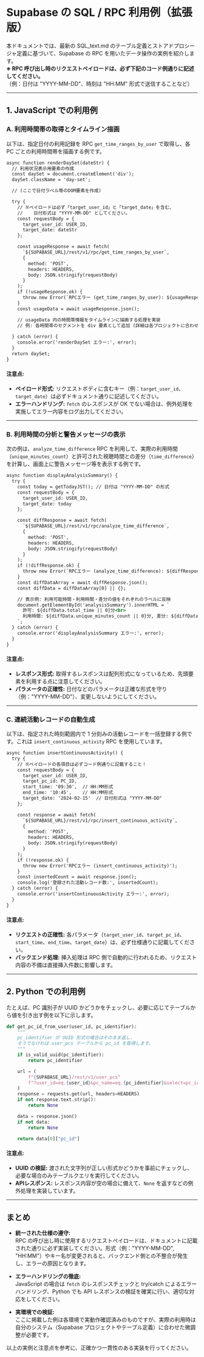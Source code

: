 # Supabase の SQL / RPC 利用例（拡張版）

本ドキュメントでは、最新の SQL_text.md のテーブル定義とストアドプロシージャ定義に基づいて、Supabase の RPC を用いたデータ操作の実例を紹介します。  
**※ RPC 呼び出し時のリクエストペイロードは、必ず下記のコード例通りに記述してください。**  
（例：日付は "YYYY-MM-DD"、時刻は "HH:MM" 形式で送信することなど）

---

## 1. JavaScript での利用例

### A. 利用時間帯の取得とタイムライン描画

以下は、指定日付の利用記録を RPC `get_time_ranges_by_user` で取得し、各 PC ごとの利用時間帯を描画する例です。

```javascript:sc_time_viewer_8.html
async function renderDaySet(dateStr) {
  // 利用状況表示用要素の作成
  const daySet = document.createElement('div');
  daySet.className = 'day-set';

  // (ここで日付ラベル等のDOM要素を作成)

  try {
    // ※ペイロードは必ず「target_user_id」と「target_date」を含む、
    //    日付形式は "YYYY-MM-DD" としてください。
    const requestBody = {
      target_user_id: USER_ID,
      target_date: dateStr
    };

    const usageResponse = await fetch(
      `${SUPABASE_URL}/rest/v1/rpc/get_time_ranges_by_user`,
      {
        method: 'POST',
        headers: HEADERS,
        body: JSON.stringify(requestBody)
      }
    );
    if (!usageResponse.ok) {
      throw new Error(`RPCエラー (get_time_ranges_by_user): ${usageResponse.statusText}`);
    }
    const usageData = await usageResponse.json();

    // usageData 内の時間帯情報をタイムラインに描画する処理を実装
    // 例: 各時間帯のセグメントを div 要素として追加 (詳細は各プロジェクトに合わせて)
    
  } catch (error) {
    console.error('renderDaySet エラー:', error);
  }
  return daySet;
}
```

#### 注意点:
- **ペイロード形式:** リクエストボディに含むキー（例：`target_user_id`、`target_date`）は必ずドキュメント通りに記述してください。  
- **エラーハンドリング:** `fetch` のレスポンスが OK でない場合は、例外処理を実施してエラー内容をログ出力してください。

---

### B. 利用時間の分析と警告メッセージの表示

次の例は、`analyze_time_difference` RPC を利用して、実際の利用時間（`unique_minutes_count`）と許可された視聴時間との差分（`time_difference`）を計算し、画面上に警告メッセージ等を表示する例です。

```javascript:sc_time_viewer_8.html
async function displayAnalysisSummary() {
  try {
    const today = getTodayJST(); // 日付は "YYYY-MM-DD" の形式
    const requestBody = {
      target_user_id: USER_ID,
      target_date: today
    };

    const diffResponse = await fetch(
      `${SUPABASE_URL}/rest/v1/rpc/analyze_time_difference`,
      {
        method: 'POST',
        headers: HEADERS,
        body: JSON.stringify(requestBody)
      }
    );
    if (!diffResponse.ok) {
      throw new Error(`RPCエラー (analyze_time_difference): ${diffResponse.statusText}`);
    }
    const diffDataArray = await diffResponse.json();
    const diffData = diffDataArray[0] || {};

    // 表示例: 利用可能時間・利用時間・差分の値をそれぞれのラベルに反映
    document.getElementById('analysisSummary').innerHTML = `
      許可: ${diffData.total_time || 0}分<br>
      利用時間: ${diffData.unique_minutes_count || 0}分, 差分: ${diffData.time_difference || 0}分
    `;
  } catch (error) {
    console.error('displayAnalysisSummary エラー:', error);
  }
}
```

#### 注意点:
- **レスポンス形式:** 取得するレスポンスは配列形式になっているため、先頭要素を利用する点に注意してください。
- **パラメータの正確性:** 日付などのパラメータは正確な形式を守り（例："YYYY-MM-DD"）、変更しないようにしてください。

---

### C. 連続活動レコードの自動生成

以下は、指定された時刻範囲内で 1 分刻みの活動レコードを一括登録する例です。これは `insert_continuous_activity` RPC を使用しています。

```javascript:continuous_activity.html
async function insertContinuousActivity() {
  try {
    // ※ペイロードの各項目は必ずコード例通りに記載すること！
    const requestBody = {
      target_user_id: USER_ID,
      target_pc_id: PC_ID,
      start_time: '09:30',  // HH:MM形式
      end_time: '10:45',    // HH:MM形式
      target_date: '2024-02-15'  // 日付形式は "YYYY-MM-DD"
    };

    const response = await fetch(
      `${SUPABASE_URL}/rest/v1/rpc/insert_continuous_activity`,
      {
        method: 'POST',
        headers: HEADERS,
        body: JSON.stringify(requestBody)
      }
    );
    if (!response.ok) {
      throw new Error('RPCエラー (insert_continuous_activity)');
    }
    const insertedCount = await response.json();
    console.log('登録された活動レコード数:', insertedCount);
  } catch (error) {
    console.error('insertContinuousActivity エラー:', error);
  }
}
```

#### 注意点:
- **リクエストの正確性:** 各パラメータ（`target_user_id`、`target_pc_id`、`start_time`、`end_time`、`target_date`）は、必ず仕様通りに記載してください。
- **バックエンド処理:** 挿入処理は RPC 側で自動的に行われるため、リクエスト内容の不備は直接挿入件数に影響します。

---

## 2. Python での利用例

たとえば、PC 識別子が UUID かどうかをチェックし、必要に応じてテーブルから値を引き出す例を以下に示します。

```python:sclog.py
def get_pc_id_from_user(user_id, pc_identifier):
    """
    pc_identifier が UUID 形式の場合はそのまま返し、
    そうでなければ user_pcs テーブルから pc_id を取得します。
    """
    if is_valid_uuid(pc_identifier):
        return pc_identifier

    url = (
        f"{SUPABASE_URL}/rest/v1/user_pcs"
        f"?user_id=eq.{user_id}&pc_name=eq.{pc_identifier}&select=pc_id"
    )
    response = requests.get(url, headers=HEADERS)
    if not response.text.strip():
        return None

    data = response.json()
    if not data:
        return None

    return data[0]["pc_id"]
```

#### 注意点:
- **UUID の検証:** 渡された文字列が正しい形式かどうかを事前にチェックし、必要な場合のみテーブルクエリを実行してください。
- **APIレスポンス:** レスポンス内容が空の場合に備えて、`None` を返すなどの例外処理を実装しています。

---

## まとめ

- **統一された仕様の遵守:**  
  RPC の呼び出し時に使用するリクエストペイロードは、ドキュメントに記載された通りに必ず実装してください。形式（例："YYYY-MM-DD", "HH:MM"）やキー名が変更されると、バックエンド側との不整合が発生し、エラーの原因となります。
  
- **エラーハンドリングの徹底:**  
  JavaScript の場合は `fetch` のレスポンスチェックと try/catch によるエラーハンドリング、Python でも API レスポンスの検証を確実に行い、適切な対応をしてください。

- **実環境での検証:**  
  ここに掲載した例は各環境で実動作確認済みのものですが、実際の利用時は自分のシステム（Supabase プロジェクトやテーブル定義）に合わせた微調整が必要です。

以上の実例と注意点を参考に、正確かつ一貫性のある実装を行ってください。
```